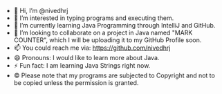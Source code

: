 - 👋 Hi, I’m @nivedhrj
- 👀 I’m interested in typing programs and executing them.
- 🌱 I’m currently learning Java Programming through IntelliJ and GitHub.
- 💞️ I’m looking to collaborate on a project in Java named "MARK COUNTER", which I will be uploading it to my GitHub Profile soon.
- 📫 You could reach me via: https://github.com/nivedhrj
- 😄 Pronouns: I would like to learn more about Java.
- ⚡ Fun fact: I am learning Java Strings right now.
- ©️ Please note that my programs are subjected to Copyright and not to be copied unless the permission is granted. 

<!---
nivedhrj/nivedhrj is a ✨ special ✨ repository because its `README.md` (this file) appears on your GitHub profile.
You can click the Preview link to take a look at your changes.
--->
